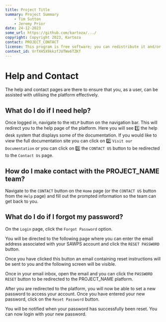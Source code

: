```yaml
---
title: Project Title
summary: Project Summary
    - Tim Sutton
    - Jeremy Prior
date: 24-12-2023
some_url: https://github.com/kartoza/.../
copyright: Copyright 2023, Kartoza
contact: PROJECT_CONTACT
license: This program is free software; you can redistribute it and/or modify it under the terms of the GNU Affero General Public License as published by the Free Software Foundation; either version 3 of the License, or (at your option) any later version.
context_id: VrfXH5X9kkzfJUTWe6TZKf
---
```


# Help and Contact

The help and contact pages are there to ensure that you, as a user, can be
assisted with utilising the platform effectively.

## What do I do if I need help?

Once logged in, navigate to the `HELP` button on the navigation bar. This will
redirect you to the help page of the platform. Here you will see 1️⃣ the help
desk system that displays some of the documentation. If you would like to view
the full documentation site you can click on 2️⃣ `Visit our Documentation` or you
can click on 3️⃣ the `CONTACT US` button to be redirected to the `Contact Us`
page.


## How do I make contact with the PROJECT_NAME team?

Navigate to the `CONTACT` button on the `Home` page (or the `CONTACT US` button
from the `Help` page) and fill out the prompted information so the team can get
back to you.


## What do I do if I forgot my password?

On the `Login` page, click the `Forgot Password` option.


You will be directed to the following page where you can enter the email
address associated with your SAWPS account and click the `RESET PASSWORD`
button.

Once you have clicked this button an email containing reset instructions will
be sent to you and the following screen will be visible.


Once in your email inbox, open the email and you can click the `PASSWORD RESET`
button to be redirected to the PROJECT_NAME platform.


After you are redirected to the platform, you will now be able to set a new
password to access your account. Once you have entered your new password, click
on the `Reset Password` button.

You will be notified when your password has successfully been reset. You can
now login with your new password.

